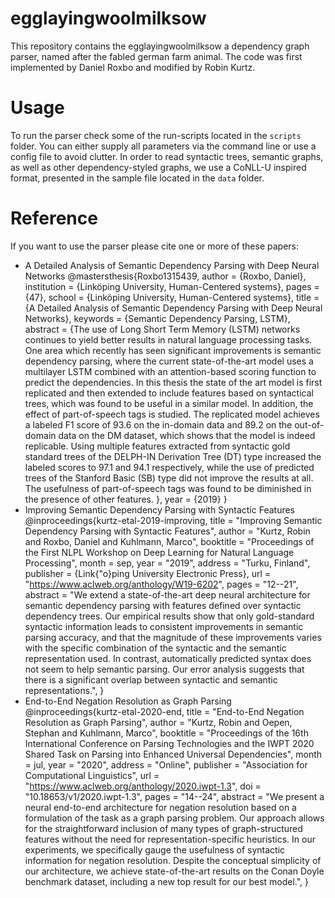 # egglayingwoolmilksow

This repository contains the egglayingwoolmilksow a dependency graph parser,
named after the fabled german farm animal.
The code was first implemented by Daniel Roxbo and modified by Robin Kurtz.

# Usage

To run the parser check some of the run-scripts located in the `scripts` folder.
You can either supply all parameters via the command line or use a config file
to avoid clutter.
In order to read syntactic trees, semantic graphs, as well as other
dependency-styled graphs, we use a CoNLL-U inspired format, presented in the
sample file located in the `data` folder.

# Reference

If you want to use the parser please cite one or more of these papers:

- A Detailed Analysis of Semantic Dependency Parsing with Deep Neural Networks
    @mastersthesis{Roxbo1315439,
       author = {Roxbo, Daniel},
       institution = {Linköping University, Human-Centered systems},
       pages = {47},
       school = {Linköping University, Human-Centered systems},
       title = {A Detailed Analysis of Semantic Dependency Parsing with Deep Neural Networks},
       keywords = {Semantic Dependency Parsing, LSTM},
       abstract = {The use of Long Short Term Memory (LSTM) networks continues to yield better results in natural language processing tasks. One area which recently has seen significant improvements is semantic dependency parsing, where the current state-of-the-art model uses a multilayer LSTM combined with an attention-based scoring function to predict the dependencies. In this thesis the state of the art model is first replicated and then extended to include features based on syntactical trees, which was found to be useful in a similar model. In addition, the effect of part-of-speech tags is studied. The replicated model achieves a labeled F1 score of 93.6 on the in-domain data and 89.2 on the out-of-domain data on the DM dataset, which shows that the model is indeed replicable. Using multiple features extracted from syntactic gold standard trees of the DELPH-IN Derivation Tree (DT) type increased the labeled scores to 97.1 and 94.1 respectively, while the use of predicted trees of the Stanford Basic (SB) type did not improve the results at all. The usefulness of part-of-speech tags was found to be diminished in the presence of other features. },
       year = {2019}
    }
- Improving Semantic Dependency Parsing with Syntactic Features
    @inproceedings{kurtz-etal-2019-improving,
        title = "Improving Semantic Dependency Parsing with Syntactic Features",
        author = "Kurtz, Robin  and
          Roxbo, Daniel  and
          Kuhlmann, Marco",
        booktitle = "Proceedings of the First NLPL Workshop on Deep Learning for Natural Language Processing",
        month = sep,
        year = "2019",
        address = "Turku, Finland",
        publisher = {Link{\"o}ping University Electronic Press},
        url = "https://www.aclweb.org/anthology/W19-6202",
        pages = "12--21",
        abstract = "We extend a state-of-the-art deep neural architecture for semantic dependency parsing with features defined over syntactic dependency trees. Our empirical results show that only gold-standard syntactic information leads to consistent improvements in semantic parsing accuracy, and that the magnitude of these improvements varies with the specific combination of the syntactic and the semantic representation used. In contrast, automatically predicted syntax does not seem to help semantic parsing. Our error analysis suggests that there is a significant overlap between syntactic and semantic representations.",
    }
- End-to-End Negation Resolution as Graph Parsing
    @inproceedings{kurtz-etal-2020-end,
        title = "End-to-End Negation Resolution as Graph Parsing",
        author = "Kurtz, Robin  and
          Oepen, Stephan  and
          Kuhlmann, Marco",
        booktitle = "Proceedings of the 16th International Conference on Parsing Technologies and the IWPT 2020 Shared Task on Parsing into Enhanced Universal Dependencies",
        month = jul,
        year = "2020",
        address = "Online",
        publisher = "Association for Computational Linguistics",
        url = "https://www.aclweb.org/anthology/2020.iwpt-1.3",
        doi = "10.18653/v1/2020.iwpt-1.3",
        pages = "14--24",
        abstract = "We present a neural end-to-end architecture for negation resolution based on a formulation of the task as a graph parsing problem. Our approach allows for the straightforward inclusion of many types of graph-structured features without the need for representation-specific heuristics. In our experiments, we specifically gauge the usefulness of syntactic information for negation resolution. Despite the conceptual simplicity of our architecture, we achieve state-of-the-art results on the Conan Doyle benchmark dataset, including a new top result for our best model.",
    }
